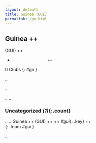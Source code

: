 ```yaml
---
layout: default
title: Guinea (GUI)
permalink: /gn.html
---
```



## Guinea   ++
(GUI)  ++
-                     ++
0 Clubs
{: #gn }


.. 




.. 




.. 
.. 


### Uncategorized _(1)_{:.count}


..
..
Guinea  ++
 (GUI) ++
 ++
_#gui_{: .key} ++
<br>
{: .team #gui }




.. 
 
